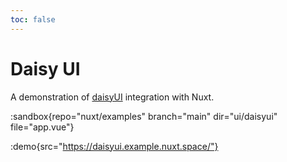 ```yaml
---
toc: false
---
```


# Daisy UI

A demonstration of [daisyUI](https://daisyui.com/) integration with Nuxt.

:sandbox{repo="nuxt/examples" branch="main" dir="ui/daisyui" file="app.vue"}

:demo{src="https://daisyui.example.nuxt.space/"}
